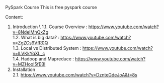 PySpark Course
This is free pyspark course

Content:
  1. Introduction \ 
    1.1. Course Overview : https://www.youtube.com/watch?v=8NdeIMhQxZg \
    1.2. What is big data? : https://www.youtube.com/watch?v=ZgZCs9VfR0Q \
    1.3. Local vs Distributed System : https://www.youtube.com/watch?v=lLVKkYqXL_c \
    1.4. Hadoop and Mapreduce : https://www.youtube.com/watch?v=MZHooI5fEBI 
  2. Installation \
    2.1. https://www.youtube.com/watch?v=DznteGdeJoA&t=8s 
